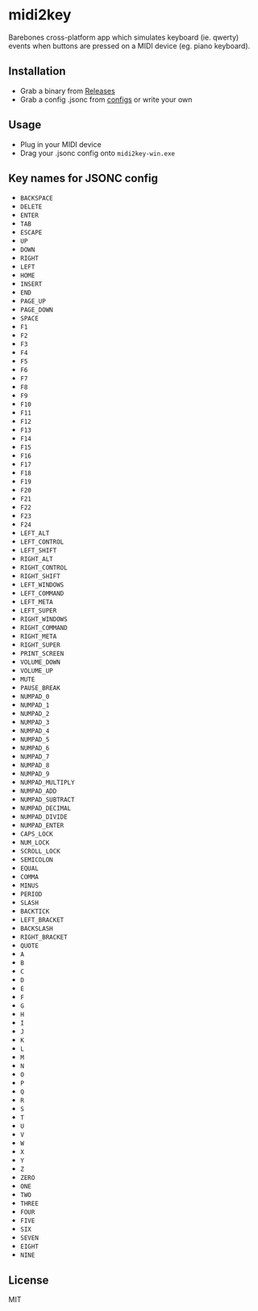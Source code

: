 # midi2key

Barebones cross-platform app which simulates keyboard (ie. qwerty) events when buttons are pressed on a MIDI device (eg. piano keyboard).

## Installation

- Grab a binary from [Releases](https://github.com/suchipi/midi2key/releases)
- Grab a config .jsonc from [configs](/configs) or write your own

## Usage

- Plug in your MIDI device
- Drag your .jsonc config onto `midi2key-win.exe`

## Key names for JSONC config

- `BACKSPACE`
- `DELETE`
- `ENTER`
- `TAB`
- `ESCAPE`
- `UP`
- `DOWN`
- `RIGHT`
- `LEFT`
- `HOME`
- `INSERT`
- `END`
- `PAGE_UP`
- `PAGE_DOWN`
- `SPACE`
- `F1`
- `F2`
- `F3`
- `F4`
- `F5`
- `F6`
- `F7`
- `F8`
- `F9`
- `F10`
- `F11`
- `F12`
- `F13`
- `F14`
- `F15`
- `F16`
- `F17`
- `F18`
- `F19`
- `F20`
- `F21`
- `F22`
- `F23`
- `F24`
- `LEFT_ALT`
- `LEFT_CONTROL`
- `LEFT_SHIFT`
- `RIGHT_ALT`
- `RIGHT_CONTROL`
- `RIGHT_SHIFT`
- `LEFT_WINDOWS`
- `LEFT_COMMAND`
- `LEFT_META`
- `LEFT_SUPER`
- `RIGHT_WINDOWS`
- `RIGHT_COMMAND`
- `RIGHT_META`
- `RIGHT_SUPER`
- `PRINT_SCREEN`
- `VOLUME_DOWN`
- `VOLUME_UP`
- `MUTE`
- `PAUSE_BREAK`
- `NUMPAD_0`
- `NUMPAD_1`
- `NUMPAD_2`
- `NUMPAD_3`
- `NUMPAD_4`
- `NUMPAD_5`
- `NUMPAD_6`
- `NUMPAD_7`
- `NUMPAD_8`
- `NUMPAD_9`
- `NUMPAD_MULTIPLY`
- `NUMPAD_ADD`
- `NUMPAD_SUBTRACT`
- `NUMPAD_DECIMAL`
- `NUMPAD_DIVIDE`
- `NUMPAD_ENTER`
- `CAPS_LOCK`
- `NUM_LOCK`
- `SCROLL_LOCK`
- `SEMICOLON`
- `EQUAL`
- `COMMA`
- `MINUS`
- `PERIOD`
- `SLASH`
- `BACKTICK`
- `LEFT_BRACKET`
- `BACKSLASH`
- `RIGHT_BRACKET`
- `QUOTE`
- `A`
- `B`
- `C`
- `D`
- `E`
- `F`
- `G`
- `H`
- `I`
- `J`
- `K`
- `L`
- `M`
- `N`
- `O`
- `P`
- `Q`
- `R`
- `S`
- `T`
- `U`
- `V`
- `W`
- `X`
- `Y`
- `Z`
- `ZERO`
- `ONE`
- `TWO`
- `THREE`
- `FOUR`
- `FIVE`
- `SIX`
- `SEVEN`
- `EIGHT`
- `NINE`

## License

MIT
